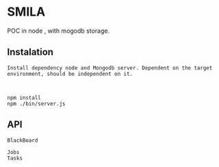 SMILA
=====

POC in node , with mogodb storage.
    
Instalation
-----------

	Install dependency node and Mongodb server. Dependent on the target environment, should be independent on it.



	npm install
	npm ./bin/server.js


API
---

    BlackBoard
   	 
    Jobs
    Tasks 